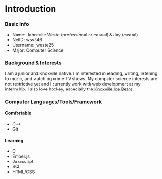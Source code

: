 # Introduction

### Basic Info
- Name: Jahneulie Weste (professional or casual) & Jay (casual)
- NetID: wsv346
- Username: jweste25
- Major: Computer Science

### Background & Interests
I am a junior and Knoxville native. I'm interested in reading, writing, listening to music, and watching crime TV shows. My computer science interests are not restrictive yet and I currently work with web development at my internship. I also love hockey, especially the [Knoxville Ice Bears](https://knoxvilleicebears.com).

### Computer Languages/Tools/Framework
#### Comfortable
- C++
- Git
#### Learning
- C
- Ember.js
- Javascript
- SQL
- HTML/CSS

